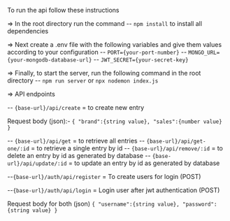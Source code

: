 To run the api follow these instructions

=> In the root directory run the command 
-- `npm install` to install all dependencies

=> Next create a .env file with the following variables and give them values according to your configuration
-- `PORT={your-port-number}`
-- `MONGO_URL={your-mongodb-database-url}`
-- `JWT_SECRET={your-secret-key}`

=> Finally, to start the server, run the following command in the root directory
-- `npm run server` or `npx nodemon index.js`

=> API endpoints

-- `{base-url}/api/create` = to create new entry

Request body (json):-
`{
"brand":{string value},
"sales":{number value}
}`

-- `{base-url}/api/get` = to retrieve all entries
-- `{base-url}/api/get-one/:id` = to retrieve a single entry by id
-- `{base-url}/api/remove/:id` = to delete an entry by id as generated by database
-- `{base-url}/api/update/:id` = to update an entry by id as generated by database

--`{base-url}/auth/api/register` = To create users for login (POST)

--`{base-url}/auth/api/login` = Login user after jwt authentication  (POST)

Request body for both (json)
`{
"username":{string value},
"password":{string value}
}`
